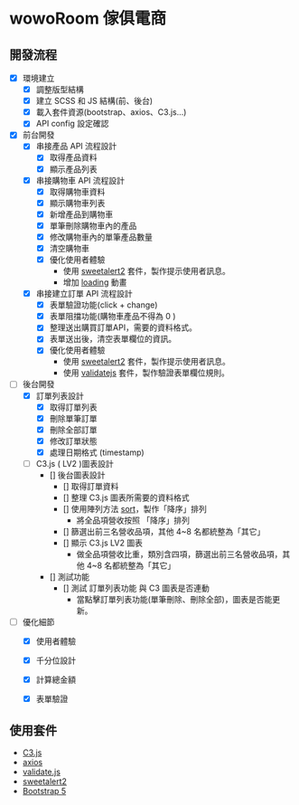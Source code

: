 

# wowoRoom 傢俱電商


## 開發流程
- [x] 環境建立
    - [x] 調整版型結構
    - [x] 建立 SCSS 和 JS 結構(前、後台)
    - [x] 載入套件資源(bootstrap、axios、C3.js...)
    - [x] API config 設定確認

- [x] 前台開發
    - [x] 串接產品 API 流程設計
        - [x] 取得產品資料
        - [x] 顯示產品列表
    - [x] 串接購物車 API 流程設計
        - [x] 取得購物車資料
        - [x] 顯示購物車列表
        - [x] 新增產品到購物車
        - [x] 單筆刪除購物車內的產品
        - [x] 修改購物車內的單筆產品數量
        - [x] 清空購物車
        - [x] 優化使用者體驗
             - 使用 [sweetalert2](https://sweetalert2.github.io/#usage) 套件，製作提示使用者訊息。
             - 增加 [loading](https://loading.io/) 動畫
    - [x] 串接建立訂單 API 流程設計
        - [x] 表單驗證功能(click + change)
        - [x] 表單阻擋功能(購物車產品不得為 0 )
        - [x] 整理送出購買訂單API，需要的資料格式。
        - [x] 表單送出後，清空表單欄位的資訊。
        - [x] 優化使用者體驗
             - 使用 [sweetalert2](https://sweetalert2.github.io/#usage) 套件，製作提示使用者訊息。
             - 使用 [validatejs](https://validatejs.org/) 套件，製作驗證表單欄位規則。
- [ ] 後台開發
    - [x] 訂單列表設計
        - [x] 取得訂單列表 
        - [x] 刪除單筆訂單 
        - [x] 刪除全部訂單
        - [x] 修改訂單狀態 
        - [x] 處理日期格式 (timestamp)
    - [ ] C3.js ( LV2 )圖表設計
        - [] 後台圖表設計
            - [] 取得訂單資料
            - [] 整理 C3.js 圖表所需要的資料格式
            - [] 使用陣列方法 [sort](https://ithelp.ithome.com.tw/articles/10225733)，製作「降序」排列
                - 將全品項營收按照 「降序」排列
            - [] 篩選出前三名營收品項，其他 4~8 名都統整為「其它」
            - [] 顯示 C3.js LV2 圖表
                - 做全品項營收比重，類別含四項，篩選出前三名營收品項，其他 4~8 名都統整為「其它」
        - [] 測試功能
            - [] 測試 訂單列表功能 與 C3 圖表是否連動
                - 當點擊訂單列表功能(單筆刪除、刪除全部)，圖表是否能更新。
  
- [ ] 優化細節
    - [x] 使用者體驗
    - [x] 千分位設計
    - [x] 計算總金額
    - [x] 表單驗證



## 使用套件
- [C3.js](https://c3js.org/)
- [axios](https://github.com/axios/axios)
- [validate.js](https://validatejs.org/)
- [sweetalert2](https://sweetalert2.github.io/)
- [Bootstrap 5](https://bootstrap5.hexschool.com/docs/5.1/getting-started/introduction/)